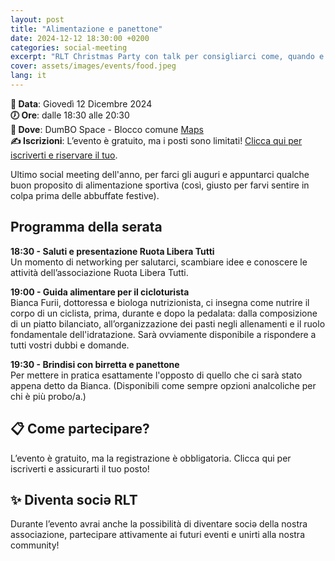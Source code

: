 ```yaml
---
layout: post
title: "Alimentazione e panettone"
date: 2024-12-12 18:30:00 +0200
categories: social-meeting
excerpt: "RLT Christmas Party con talk per consigliarci come, quando e cosa mangiare quando siamo in sella e fuori sella"
cover: assets/images/events/food.jpeg
lang: it
---
```


**📅 Data**: Giovedì 12 Dicembre 2024\
**🕖 Ore**: dalle 18:30 alle 20:30\
**📍 Dove**: DumBO Space - Blocco comune [Maps](https://maps.app.goo.gl/UpHT9WyYLxS9EJJi9)\
**✍️ Iscrizioni**: L’evento è gratuito, ma i posti sono limitati! [Clicca qui per iscriverti e riservare il tuo](https://forms.gle/9YQcEidGjYrdTRxL9).

Ultimo social meeting dell'anno, per farci gli auguri e appuntarci qualche buon proposito di alimentazione sportiva (così, giusto per farvi sentire in colpa prima delle abbuffate festive).

## Programma della serata

**18:30 -  Saluti e presentazione Ruota Libera Tutti**\
Un momento di networking per salutarci, scambiare idee e conoscere le attività dell’associazione Ruota Libera Tutti.

**19:00 - Guida alimentare per il cicloturista**\
Bianca Furii, dottoressa e biologa nutrizionista, ci insegna come nutrire il corpo di un ciclista, prima, durante e dopo la pedalata: dalla composizione di un piatto bilanciato, all’organizzazione dei pasti negli allenamenti e il ruolo fondamentale dell'idratazione.
Sarà ovviamente disponibile a rispondere a tutti vostri dubbi e domande.

**19:30 - Brindisi con birretta e panettone**\
Per mettere in pratica esattamente l'opposto di quello che ci sarà stato appena detto da Bianca. (Disponibili come sempre opzioni analcoliche per chi è più probo/a.)

## 📋 Come partecipare?
L’evento è gratuito, ma la registrazione è obbligatoria. Clicca qui per iscriverti e assicurarti il tuo posto!

## ✨ Diventa sociə RLT
Durante l’evento avrai anche la possibilità di diventare sociə della nostra associazione, partecipare attivamente ai futuri eventi e unirti alla nostra community!
